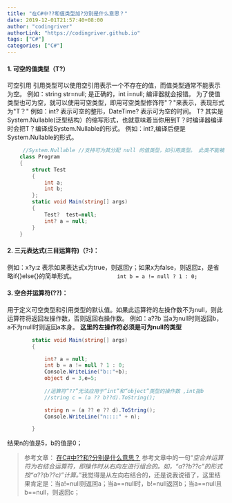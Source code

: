 ```yaml
---
title: "在C#中??和值类型加?分别是什么意思？"
date: 2019-12-01T21:57:40+08:00
author: "codingriver"
authorLink: "https://codingriver.github.io"
tags: ["C#"]
categories: ["C#"]
---
```


<!--more-->

#### 1. 可空的值类型（T?）
可空引用
引用类型可以使用空引用表示一个不存在的值，而值类型通常不能表示为空。
例如：string str=null; 是正确的，int i=null; 编译器就会报错。
为了使值类型也可为空，就可以使用可空类型，即用可空类型修饰符"？"来表示，表现形式为"T？"
例如：int? 表示可空的整形，DateTime? 表示可为空的时间。
T? 其实是System.Nullable(泛型结构）的缩写形式，也就意味着当你用到T？时编译器编译 时会把T？编译成System.Nullable的形式。
例如：int?,编译后便是System.Nullable的形式。
```csharp
     //System.Nullable //支持可为其分配 null 的值类型，如引用类型。 此类不能被继承。
    class Program
    {
        struct Test
        {
            int a;
            int b;
        };
        static void Main(string[] args)
        {
            Test?  test=null;
            int? a = null;
        }
    }
```
####  2. 三元表达式(三目运算符)（?:)：
例如：x?y:z 表示如果表达式x为true，则返回y；如果x为false，则返回z，是省略if{}else{}的简单形式。
`             int b = a != null ? 1 : 0;`
####  3. 空合并运算符(??)：
用于定义可空类型和引用类型的默认值。如果此运算符的左操作数不为null，则此运算符将返回左操作数，否则返回右操作数。
例如：a??b 当a为null时则返回b，a不为null时则返回a本身。
**这里的左操作符必须是可为null的类型**
```csharp
        static void Main(string[] args)
        {

            int? a = null;
            int b = a != null ? 1 : 0;
            Console.WriteLine("b::"+b);
            object d = 3,e=5;
            
            //运算符“??”无法应用于“int”和“object”类型的操作数 ,int指b
            //string c = (a ?? b??d).ToString();

            string n = (a ?? e ?? d).ToString();
            Console.WriteLine("n::::" + n);

        }
```
结果n的值是5，b的值是0；

>参考文章：
>[在C#中??和?分别是什么意思？](https://www.cnblogs.com/qixu/p/6047229.html)
>参考文章中的一句“*空合并运算符为右结合运算符，即操作时从右向左进行组合的。如，“a??b??c”的形式按“a??(b??c)”计算。*”我觉得是从左向右结合的，还是说我说错了，这里结果肯定是：当a!=null则返回a；当a\==null时，b!=null返回b；当a\==null且b\==null，则返回c；

